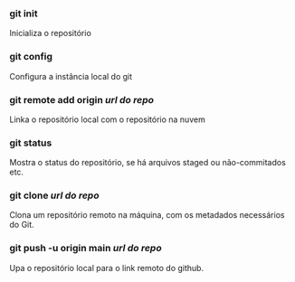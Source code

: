 ### git init
Inicializa o repositório

### git config
Configura a instância local do git

### git remote add origin *url do repo*
Linka o repositório local com o repositório na nuvem

### git status
Mostra o status do repositório, se há arquivos staged ou não-commitados etc.

### git clone *url do repo*
Clona um repositório remoto na máquina, com os metadados necessários do Git.

### git push -u origin main *url do repo*
Upa o repositório local para o link remoto do github.